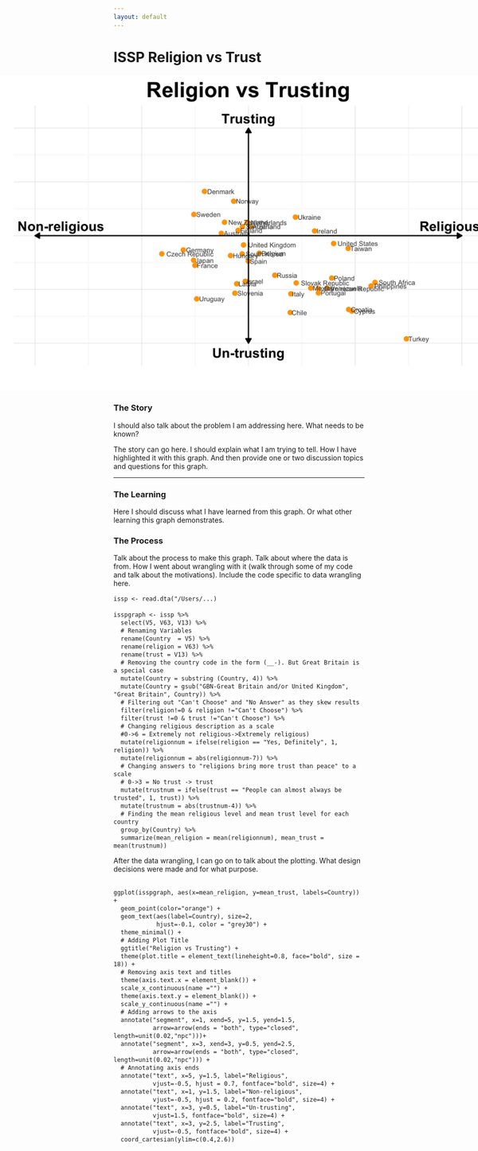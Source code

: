 ```yaml
---
layout: default
---
```


# ISSP Religion vs Trust

<img src="/images/ISSP_Trust.png" alt="image" style = "max-width: 200%; margin-left: -50%" align = "center">

### The Story
I should also talk about the problem I am addressing here. What needs to be known? 

The story can go here. I should explain what I am trying to tell. How I have highlighted it with this graph. And then provide one or two discussion topics and questions for this graph. 

<hr>

### The Learning
Here I should discuss what I have learned from this graph. Or what other learning this graph demonstrates. 

### The Process
Talk about the process to make this graph. Talk about where the data is from. 
How I went about wrangling with it (walk through some of my code and talk about the motivations). 
Include the code specific to data wrangling here. 

```
issp <- read.dta("/Users/...)

isspgraph <- issp %>%
  select(V5, V63, V13) %>%
  # Renaming Variables
  rename(Country  = V5) %>%
  rename(religion = V63) %>%
  rename(trust = V13) %>%
  # Removing the country code in the form (__-). But Great Britain is a special case
  mutate(Country = substring (Country, 4)) %>%
  mutate(Country = gsub("GBN-Great Britain and/or United Kingdom", "Great Britain", Country)) %>%
  # Filtering out "Can't Choose" and "No Answer" as they skew results
  filter(religion!=0 & religion !="Can't Choose") %>%
  filter(trust !=0 & trust !="Can't Choose") %>%
  # Changing religious description as a scale 
  #0->6 = Extremely not religious->Extremely religious)
  mutate(religionnum = ifelse(religion == "Yes, Definitely", 1, religion)) %>%
  mutate(religionnum = abs(religionnum-7)) %>%
  # Changing answers to "religions bring more trust than peace" to a scale
  # 0->3 = No trust -> trust
  mutate(trustnum = ifelse(trust == "People can almost always be trusted", 1, trust)) %>%
  mutate(trustnum = abs(trustnum-4)) %>%
  # Finding the mean religious level and mean trust level for each country
  group_by(Country) %>%
  summarize(mean_religion = mean(religionnum), mean_trust = mean(trustnum))
```

After the data wrangling, I can go on to talk about the plotting. What design decisions were made and for what purpose. 

```

ggplot(isspgraph, aes(x=mean_religion, y=mean_trust, labels=Country)) +
  geom_point(color="orange") + 
  geom_text(aes(label=Country), size=2, 
            hjust=-0.1, color = "grey30") +
  theme_minimal() + 
  # Adding Plot Title
  ggtitle("Religion vs Trusting") + 
  theme(plot.title = element_text(lineheight=0.8, face="bold", size = 18)) + 
  # Removing axis text and titles
  theme(axis.text.x = element_blank()) +
  scale_x_continuous(name ="") + 
  theme(axis.text.y = element_blank()) + 
  scale_y_continuous(name ="") + 
  # Adding arrows to the axis
  annotate("segment", x=1, xend=5, y=1.5, yend=1.5, 
           arrow=arrow(ends = "both", type="closed", length=unit(0.02,"npc")))+ 
  annotate("segment", x=3, xend=3, y=0.5, yend=2.5, 
           arrow=arrow(ends = "both", type="closed", length=unit(0.02,"npc"))) + 
  # Annotating axis ends
  annotate("text", x=5, y=1.5, label="Religious", 
           vjust=-0.5, hjust = 0.7, fontface="bold", size=4) + 
  annotate("text", x=1, y=1.5, label="Non-religious", 
           vjust=-0.5, hjust = 0.2, fontface="bold", size=4) + 
  annotate("text", x=3, y=0.5, label="Un-trusting", 
           vjust=1.5, fontface="bold", size=4) + 
  annotate("text", x=3, y=2.5, label="Trusting", 
           vjust=-0.5, fontface="bold", size=4) + 
  coord_cartesian(ylim=c(0.4,2.6))
  
  ```
